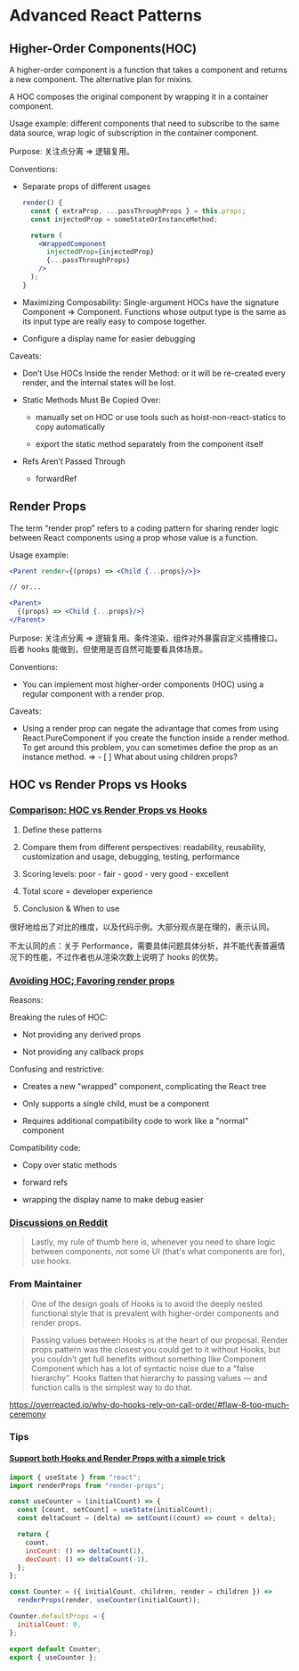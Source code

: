 # Advanced React Patterns

## Higher-Order Components(HOC)

A higher-order component is a function that takes a component and returns a new component. The alternative plan for mixins.

A HOC composes the original component by wrapping it in a container component.

Usage example: different components that need to subscribe to the same data source, wrap logic of subscription in the container component.

Purpose: 关注点分离 => 逻辑复用。

Conventions:

- Separate props of different usages

  ```jsx
  render() {
    const { extraProp, ...passThroughProps } = this.props;
    const injectedProp = someStateOrInstanceMethod;

    return (
      <WrappedComponent
        injectedProp={injectedProp}
        {...passThroughProps}
      />
    );
  }
  ```

- Maximizing Composability: Single-argument HOCs have the signature Component => Component. Functions whose output type is the same as its input type are really easy to compose together.

- Configure a display name for easier debugging

Caveats:

- Don’t Use HOCs Inside the render Method: or it will be re-created every render, and the internal states will be lost.

- Static Methods Must Be Copied Over:

  - manually set on HOC or use tools such as hoist-non-react-statics to copy automatically

  - export the static method separately from the component itself

- Refs Aren’t Passed Through

  - forwardRef

## Render Props

The term “render prop” refers to a coding pattern for sharing render logic between React components using a prop whose value is a function.

Usage example:

```jsx
<Parent render={(props) => <Child {...props}/>}>

// or...

<Parent>
  {(props) => <Child {...props}/>}
</Parent>
```

Purpose: 关注点分离 => 逻辑复用。条件渲染，组件对外暴露自定义插槽接口。后者 hooks 能做到，但使用是否自然可能要看具体场景。

Conventions:

- You can implement most higher-order components (HOC) using a regular component with a render prop.

Caveats:

- Using a render prop can negate the advantage that comes from using React.PureComponent if you create the function inside a render method. To get around this problem, you can sometimes define the prop as an instance method. => - [ ] What about using children props?

## HOC vs Render Props vs Hooks

### [Comparison: HOC vs Render Props vs Hooks](https://medium.com/simply/comparison-hocs-vs-render-props-vs-hooks-55f9ffcd5dc6)

1. Define these patterns

2. Compare them from different perspectives: readability, reusability, customization and usage, debugging, testing, performance

3. Scoring levels: poor - fair - good - very good - excellent

4. Total score = developer experience

5. Conclusion & When to use

很好地给出了对比的维度，以及代码示例。大部分观点是在理的，表示认同。

不太认同的点：关于 Performance，需要具体问题具体分析，并不能代表普遍情况下的性能，不过作者也从渲染次数上说明了 hooks 的优势。

### [Avoiding HOC; Favoring render props](https://gist.github.com/heygrady/f9bf3b6dd93fe3d87ba87430fd3c20d5)

Reasons:

Breaking the rules of HOC:

- Not providing any derived props

- Not providing any callback props

Confusing and restrictive:

- Creates a new "wrapped" component, complicating the React tree

- Only supports a single child, must be a component

- Requires additional compatibility code to work like a "normal" component

Compatibility code:

- Copy over static methods

- forward refs

- wrapping the display name to make debug easier

### [Discussions on Reddit](https://www.reddit.com/r/reactjs/comments/azo7tm/confused_about_the_state_harhar_of_hoc_v_render/)

> Lastly, my rule of thumb here is, whenever you need to share logic between components, not some UI (that's what components are for), use hooks.

### From Maintainer

> One of the design goals of Hooks is to avoid the deeply nested functional style that is prevalent with higher-order components and render props.

> Passing values between Hooks is at the heart of our proposal. Render props pattern was the closest you could get to it without Hooks, but you couldn’t get full benefits without something like Component Component which has a lot of syntactic noise due to a “false hierarchy”. Hooks flatten that hierarchy to passing values — and function calls is the simplest way to do that.

https://overreacted.io/why-do-hooks-rely-on-call-order/#flaw-8-too-much-ceremony

### Tips

#### [Support both Hooks and Render Props with a simple trick](https://americanexpress.io/hydra/)

```jsx
import { useState } from "react";
import renderProps from "render-props";

const useCounter = (initialCount) => {
  const [count, setCount] = useState(initialCount);
  const deltaCount = (delta) => setCount((count) => count + delta);

  return {
    count,
    incCount: () => deltaCount(1),
    decCount: () => deltaCount(-1),
  };
};

const Counter = ({ initialCount, children, render = children }) =>
  renderProps(render, useCounter(initialCount));

Counter.defaultProps = {
  initialCount: 0,
};

export default Counter;
export { useCounter };
```
